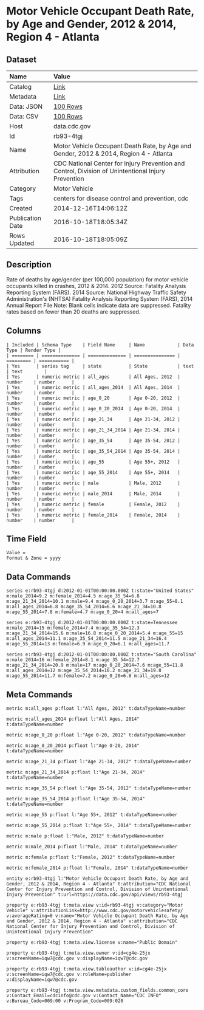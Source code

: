 # Motor Vehicle Occupant Death Rate, by Age and Gender, 2012 & 2014, Region 4 - Atlanta

## Dataset

| Name | Value |
| :--- | :---- |
| Catalog | [Link](https://catalog.data.gov/dataset/motor-vehicle-occupant-death-rate-by-age-and-gender-2012-region-4-atlanta-dd559) |
| Metadata | [Link](https://data.cdc.gov/api/views/rb93-4tgj) |
| Data: JSON | [100 Rows](https://data.cdc.gov/api/views/rb93-4tgj/rows.json?max_rows=100) |
| Data: CSV | [100 Rows](https://data.cdc.gov/api/views/rb93-4tgj/rows.csv?max_rows=100) |
| Host | data.cdc.gov |
| Id | rb93-4tgj |
| Name | Motor Vehicle Occupant Death Rate, by Age and Gender, 2012 & 2014, Region 4 - Atlanta |
| Attribution | CDC National Center for Injury Prevention and Control, Division of Unintentional Injury Prevention |
| Category | Motor Vehicle |
| Tags | centers for disease control and prevention, cdc |
| Created | 2014-12-16T14:06:12Z |
| Publication Date | 2016-10-18T18:05:34Z |
| Rows Updated | 2016-10-18T18:05:09Z |

## Description

Rate of deaths by age/gender (per 100,000 population) for motor vehicle occupants killed in crashes, 2012 & 2014. 2012 Source: Fatality Analysis Reporting System (FARS). 2014 Source: National Highway Traffic Safety Administration's (NHTSA) Fatality Analysis Reporting System (FARS), 2014 Annual Report File Note: Blank cells indicate data are suppressed. Fatality rates based on fewer than 20 deaths are suppressed.

## Columns

```ls
| Included | Schema Type    | Field Name     | Name            | Data Type | Render Type |
| ======== | ============== | ============== | =============== | ========= | =========== |
| Yes      | series tag     | state          | State           | text      | text        |
| Yes      | numeric metric | all_ages       | All Ages, 2012  | number    | number      |
| Yes      | numeric metric | all_ages_2014  | All Ages, 2014  | number    | number      |
| Yes      | numeric metric | age_0_20       | Age 0-20, 2012  | number    | number      |
| Yes      | numeric metric | age_0_20_2014  | Age 0-20, 2014  | number    | number      |
| Yes      | numeric metric | age_21_34      | Age 21-34, 2012 | number    | number      |
| Yes      | numeric metric | age_21_34_2014 | Age 21-34, 2014 | number    | number      |
| Yes      | numeric metric | age_35_54      | Age 35-54, 2012 | number    | number      |
| Yes      | numeric metric | age_35_54_2014 | Age 35-54, 2014 | number    | number      |
| Yes      | numeric metric | age_55         | Age 55+, 2012   | number    | number      |
| Yes      | numeric metric | age_55_2014    | Age 55+, 2014   | number    | number      |
| Yes      | numeric metric | male           | Male, 2012      | number    | number      |
| Yes      | numeric metric | male_2014      | Male, 2014      | number    | number      |
| Yes      | numeric metric | female         | Female, 2012    | number    | number      |
| Yes      | numeric metric | female_2014    | Female, 2014    | number    | number      |
```

## Time Field

```ls
Value = 
Format & Zone = yyyy
```

## Data Commands

```ls
series e:rb93-4tgj d:2012-01-01T00:00:00.000Z t:state="United States" m:male_2014=9.2 m:female_2014=4.5 m:age_35_54=6.8 m:age_21_34_2014=10.1 m:male=9.4 m:age_0_20_2014=3.7 m:age_55=8.1 m:all_ages_2014=6.8 m:age_35_54_2014=6.6 m:age_21_34=10.8 m:age_55_2014=7.8 m:female=4.7 m:age_0_20=4 m:all_ages=7

series e:rb93-4tgj d:2012-01-01T00:00:00.000Z t:state=Tennessee m:male_2014=15 m:female_2014=7.4 m:age_35_54=12.3 m:age_21_34_2014=15.6 m:male=16.8 m:age_0_20_2014=5.4 m:age_55=15 m:all_ages_2014=11.1 m:age_35_54_2014=11.5 m:age_21_34=16.4 m:age_55_2014=13 m:female=6.9 m:age_0_20=6.1 m:all_ages=11.7

series e:rb93-4tgj d:2012-01-01T00:00:00.000Z t:state="South Carolina" m:male_2014=16 m:female_2014=8.1 m:age_35_54=12.7 m:age_21_34_2014=20.9 m:male=17 m:age_0_20_2014=7.6 m:age_55=11.8 m:all_ages_2014=12 m:age_35_54_2014=10.2 m:age_21_34=19.8 m:age_55_2014=11.7 m:female=7.2 m:age_0_20=6.8 m:all_ages=12
```

## Meta Commands

```ls
metric m:all_ages p:float l:"All Ages, 2012" t:dataTypeName=number

metric m:all_ages_2014 p:float l:"All Ages, 2014" t:dataTypeName=number

metric m:age_0_20 p:float l:"Age 0-20, 2012" t:dataTypeName=number

metric m:age_0_20_2014 p:float l:"Age 0-20, 2014" t:dataTypeName=number

metric m:age_21_34 p:float l:"Age 21-34, 2012" t:dataTypeName=number

metric m:age_21_34_2014 p:float l:"Age 21-34, 2014" t:dataTypeName=number

metric m:age_35_54 p:float l:"Age 35-54, 2012" t:dataTypeName=number

metric m:age_35_54_2014 p:float l:"Age 35-54, 2014" t:dataTypeName=number

metric m:age_55 p:float l:"Age 55+, 2012" t:dataTypeName=number

metric m:age_55_2014 p:float l:"Age 55+, 2014" t:dataTypeName=number

metric m:male p:float l:"Male, 2012" t:dataTypeName=number

metric m:male_2014 p:float l:"Male, 2014" t:dataTypeName=number

metric m:female p:float l:"Female, 2012" t:dataTypeName=number

metric m:female_2014 p:float l:"Female, 2014" t:dataTypeName=number

entity e:rb93-4tgj l:"Motor Vehicle Occupant Death Rate, by Age and Gender, 2012 & 2014, Region 4 - Atlanta" t:attribution="CDC National Center for Injury Prevention and Control, Division of Unintentional Injury Prevention" t:url=https://data.cdc.gov/api/views/rb93-4tgj

property e:rb93-4tgj t:meta.view v:id=rb93-4tgj v:category="Motor Vehicle" v:attributionLink=http://www.cdc.gov/motorvehiclesafety/ v:averageRating=0 v:name="Motor Vehicle Occupant Death Rate, by Age and Gender, 2012 & 2014, Region 4 - Atlanta" v:attribution="CDC National Center for Injury Prevention and Control, Division of Unintentional Injury Prevention"

property e:rb93-4tgj t:meta.view.license v:name="Public Domain"

property e:rb93-4tgj t:meta.view.owner v:id=cg4e-25jx v:screenName=iqw7@cdc.gov v:displayName=iqw7@cdc.gov

property e:rb93-4tgj t:meta.view.tableauthor v:id=cg4e-25jx v:screenName=iqw7@cdc.gov v:roleName=publisher v:displayName=iqw7@cdc.gov

property e:rb93-4tgj t:meta.view.metadata.custom_fields.common_core v:Contact_Email=cdcinfo@cdc.gov v:Contact_Name="CDC INFO" v:Bureau_Code=009:00 v:Program_Code=009:020
```